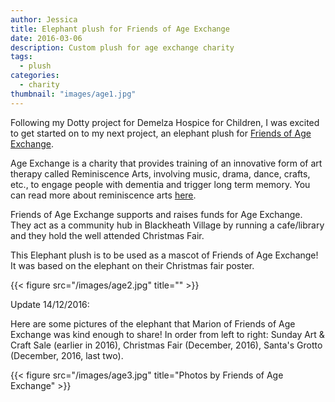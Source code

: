 ```yaml
---
author: Jessica
title: Elephant plush for Friends of Age Exchange
date: 2016-03-06
description: Custom plush for age exchange charity
tags:
  - plush
categories:
  - charity
thumbnail: "images/age1.jpg"
---
```


Following my Dotty project for Demelza Hospice for Children, I was excited to get started on to my next project, an elephant plush for [Friends of Age Exchange](:http://www.age-exchange.org.uk/).

Age Exchange is a charity that provides training of an innovative form of art therapy called Reminiscence Arts, involving music, drama, dance, crafts, etc.,  to engage people with dementia and trigger long term memory. You can read more about reminiscence arts [here](http://www.theguardian.com/social-care-network/2015/oct/22/dementia-multi-sensory-therapy-reminiscence-arts). 

Friends of Age Exchange supports and raises funds for Age Exchange. They act as a community hub in Blackheath Village by running a cafe/library and they hold the  well attended Christmas Fair.

This Elephant plush is to be used as a mascot of Friends of Age Exchange! It was based on the elephant on their Christmas fair poster.

{{< figure src="/images/age2.jpg" title="" >}}

Update 14/12/2016:

Here are some pictures of the elephant that Marion of Friends of Age Exchange was kind enough to share! In order from left to right: Sunday Art & Craft Sale (earlier in 2016), Christmas Fair (December, 2016),  Santa's Grotto (December, 2016, last two).

{{< figure src="/images/age3.jpg" title="Photos by Friends of Age Exchange" >}}